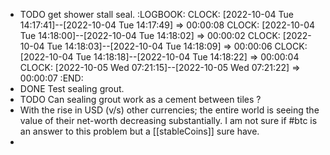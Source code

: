 - TODO  get shower stall seal.
  :LOGBOOK:
  CLOCK: [2022-10-04 Tue 14:17:41]--[2022-10-04 Tue 14:17:49] =>  00:00:08
  CLOCK: [2022-10-04 Tue 14:18:00]--[2022-10-04 Tue 14:18:02] =>  00:00:02
  CLOCK: [2022-10-04 Tue 14:18:03]--[2022-10-04 Tue 14:18:09] =>  00:00:06
  CLOCK: [2022-10-04 Tue 14:18:18]--[2022-10-04 Tue 14:18:22] =>  00:00:04
  CLOCK: [2022-10-05 Wed 07:21:15]--[2022-10-05 Wed 07:21:22] =>  00:00:07
  :END:
- DONE  Test sealing grout.
- TODO  Can sealing grout work as a cement between tiles ?
- With the rise in USD (v/s) other currencies; the entire world is seeing  the value of their net-worth decreasing substantially.  I am not sure if #btc is an answer to this problem but a [[stableCoins]] sure have.
-